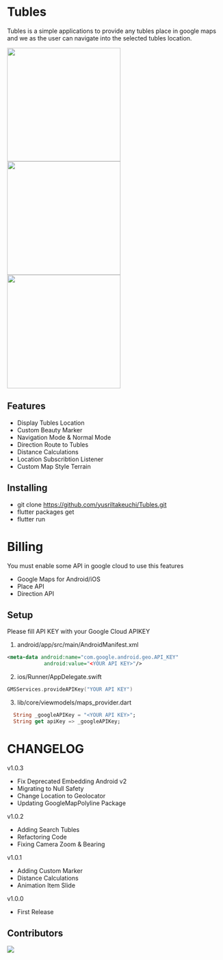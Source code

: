 # Tubles
Tubles is a simple applications to provide any tubles place
    in google maps and we as the user can navigate into the selected tubles location.

<p>
<img  src="https://i.ibb.co/MhxgsDL/Screenshot-2020-05-24-23-22-57-390-com-yurani-tubles.jpg"  width=265/>
<img  src="https://i.ibb.co/HVc3wxm/Screenshot-2020-05-24-22-05-22-593-com-yurani-tubles.jpg"  width=265/>
<img  src="https://i.ibb.co/rGyDxwK/Screenshot-2020-05-23-15-42-49-418-com-yurani-tubles.jpg"  width=265/>
</p>

## Features
- Display Tubles Location
- Custom Beauty Marker
- Navigation Mode & Normal Mode
- Direction Route to Tubles
- Distance Calculations
- Location Subscribtion Listener
- Custom Map Style Terrain

## Installing
- git clone https://github.com/yusriltakeuchi/Tubles.git
- flutter packages get
- flutter run

# Billing
You must enable some API in google cloud to use this features
- Google Maps for Android/iOS
- Place API 
- Direction API

## Setup
Please fill API KEY with your Google Cloud APIKEY
1. android/app/src/main/AndroidManifest.xml
```xml
<meta-data android:name="com.google.android.geo.API_KEY"
            android:value="<YOUR API KEY>"/>
```

2. ios/Runner/AppDelegate.swift
```swift
GMSServices.provideAPIKey("YOUR API KEY")
```

3. lib/core/viewmodels/maps_provider.dart
```dart
  String _googleAPIKey = "<YOUR API KEY>";
  String get apiKey => _googleAPIKey;
```

# CHANGELOG
v1.0.3
- Fix Deprecated Embedding Android v2
- Migrating to Null Safety
- Change Location to Geolocator
- Updating GoogleMapPolyline Package

v1.0.2
- Adding Search Tubles
- Refactoring Code
- Fixing Camera Zoom & Bearing

v1.0.1
- Adding Custom Marker
- Distance Calculations
- Animation Item Slide

v1.0.0
- First Release

## Contributors

<a href="https://github.com/yusriltakeuchi/tubles/graphs/contributors">
  <img src="https://contrib.rocks/image?repo=yusriltakeuchi/tubles" />
</a>

